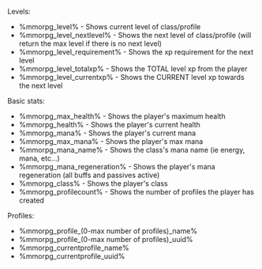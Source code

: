 Levels:
- %mmorpg_level% - Shows current level of class/profile
- %mmorpg_level_nextlevel% - Shows the next level of class/profile (will return the max level if there is no next level)
- %mmorpg_level_requirement% - Shows the xp requirement for the next level
- %mmorpg_level_totalxp%  - Shows the TOTAL level xp from the player
- %mmorpg_level_currentxp% - Shows the CURRENT level xp towards the next level

Basic stats:
- %mmorpg_max_health% - Shows the player's maximum health
- %mmorpg_health% - Shows the player's current health
- %mmorpg_mana% - Shows the player's current mana
- %mmorpg_max_mana% - Shows the player's max mana
- %mmorpg_mana_name% - Shows the class's mana name (ie energy, mana, etc...)
- %mmorpg_mana_regeneration% - Shows the player's mana regeneration (all buffs and passives active)
- %mmorpg_class% - Shows the player's class
- %mmorpg_profilecount%  - Shows the number of profiles the player has created

Profiles:
- %mmorpg_profile_(0-max number of profiles)_name%
- %mmorpg_profile_(0-max number of profiles)_uuid%
- %mmorpg_currentprofile_name%
- %mmorpg_currentprofile_uuid%